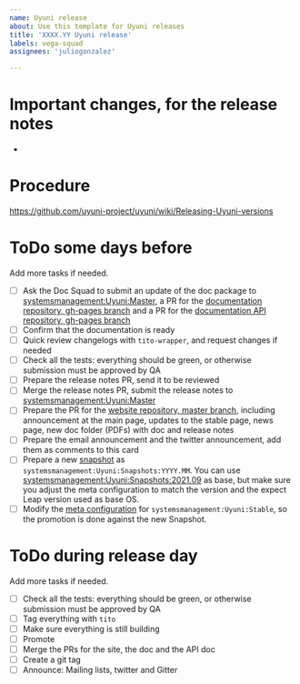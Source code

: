 ```yaml
---
name: Uyuni release
about: Use this template for Uyuni releases
title: 'XXXX.YY Uyuni release'
labels: vega-squad
assignees: 'juliogonzalez'

---
```


# Important changes, for the release notes

- 

# Procedure

https://github.com/uyuni-project/uyuni/wiki/Releasing-Uyuni-versions

# ToDo some days before

Add more tasks if needed.

- [ ] Ask the Doc Squad to submit an update of the doc package to [systemsmanagement:Uyuni:Master](https://build.opensuse.org/project/show/systemsmanagement:Uyuni:Master), a PR for the [documentation repository, gh-pages branch](https://github.com/uyuni-project/uyuni-docs/tree/gh-pages) and a PR for the [documentation API repository, gh-pages branch](https://github.com/uyuni-project/uyuni-docs-api/tree/gh-pages)
- [ ] Confirm that the documentation is ready
- [ ] Quick review changelogs with `tito-wrapper`, and request changes if needed
- [ ] Check all the tests: everything should be green, or otherwise submission must be approved by QA
- [ ] Prepare the release notes PR, send it to be reviewed
- [ ] Merge the release notes PR, submit the release notes to [systemsmanagement:Uyuni:Master](https://build.opensuse.org/project/show/systemsmanagement:Uyuni:Master)
- [ ] Prepare the PR for the [website repository, master branch](https://github.com/uyuni-project/uyuni-project.github.io), including announcement at the main page, updates to the stable page, news page, new doc folder (PDFs) with doc and release notes
- [ ] Prepare the email announcement and the twitter announcement, add them as comments to this card
- [ ] Prepare a new [snapshot](https://build.opensuse.org/project/show/systemsmanagement:Uyuni:Snapshots) as `systemsmanagement:Uyuni:Snapshots:YYYY.MM`. You can use [systemsmanagement:Uyuni:Snapshots:2021.09](https://build.opensuse.org/project/show/systemsmanagement:Uyuni:Snapshots:2021.09) as base, but make sure you adjust the meta configuration to match the version and the expect Leap version used as base OS.
- [ ] Modify the [meta configuration](https://build.opensuse.org/projects/systemsmanagement:Uyuni:Stable/meta) for `systemsmanagement:Uyuni:Stable`, so the promotion is done against the new Snapshot.

# ToDo during release day

Add more tasks if needed.

- [ ] Check all the tests: everything should be green, or otherwise submission must be approved by QA
- [ ] Tag everything with `tito`
- [ ] Make sure everything is still building
- [ ] Promote
- [ ] Merge the PRs for the site, the doc and the API doc
- [ ] Create a git tag
- [ ] Announce: Mailing lists, twitter and Gitter
